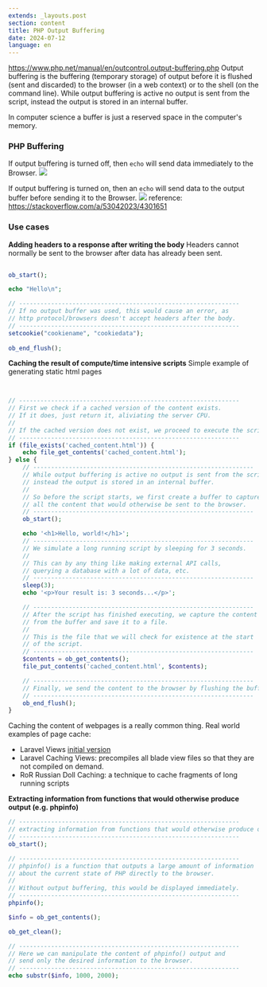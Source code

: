 ```yaml
---
extends: _layouts.post
section: content
title: PHP Output Buffering
date: 2024-07-12
language: en
---
```

https://www.php.net/manual/en/outcontrol.output-buffering.php
	Output buffering is the buffering (temporary storage) of output before it is flushed (sent and discarded) to the browser (in a web context) or to the shell (on the command line). While output buffering is active no output is sent from the script, instead the output is stored in an internal buffer.

In computer science a buffer is just a reserved space in the computer's memory.

### PHP Buffering

If output buffering is turned off, then `echo` will send data immediately to the Browser.
<img src="/assets/img/php-output-buffering/1.png">

If output buffering is turned on, then an `echo` will send data to the output buffer before sending it to the Browser.
<img src="/assets/img/php-output-buffering/2.png">
reference: https://stackoverflow.com/a/53042023/4301651
### Use cases
**Adding headers to a response after writing the body**
Headers cannot normally be sent to the browser after data has already been sent.

```php
  
ob_start();  

echo "Hello\n";  

// --------------------------------------------------------------
// If no output buffer was used, this would cause an error, as
// http protocol/browsers doesn't accept headers after the body. 
// --------------------------------------------------------------
setcookie("cookiename", "cookiedata");  
  
ob_end_flush();
```

**Caching the result of compute/time intensive scripts**
Simple example of generating static html pages

```php
  

// --------------------------------------------------------------
// First we check if a cached version of the content exists.
// If it does, just return it, aliviating the server CPU.
//
// If the cached version does not exist, we proceed to execute the script.
// --------------------------------------------------------------
if (file_exists('cached_content.html')) {
    echo file_get_contents('cached_content.html');
} else {
    // --------------------------------------------------------------
	// While output buffering is active no output is sent from the script, 
	// instead the output is stored in an internal buffer.
	//
    // So before the script starts, we first create a buffer to capture
    // all the content that would otherwise be sent to the browser.
    // --------------------------------------------------------------
    ob_start();

    echo '<h1>Hello, world!</h1>';
    // --------------------------------------------------------------
    // We simulate a long running script by sleeping for 3 seconds.
    //
    // This can by any thing like making external API calls,
    // querying a database with a lot of data, etc.
    // --------------------------------------------------------------
    sleep(3);
    echo '<p>Your result is: 3 seconds...</p>';

    // --------------------------------------------------------------
    // After the script has finished executing, we capture the content
    // from the buffer and save it to a file.
    //
    // This is the file that we will check for existence at the start
    // of the script.
    // --------------------------------------------------------------
    $contents = ob_get_contents();
    file_put_contents('cached_content.html', $contents);

    // --------------------------------------------------------------
    // Finally, we send the content to the browser by flushing the buffer.
    // --------------------------------------------------------------
    ob_end_flush();
}
```

Caching the content of webpages is a really common thing. 
Real world examples of page cache:

- Laravel Views [initial version](https://github.com/laravel/laravel/blob/a188d62105532fcf2a2839309fb71b862d904612/system/view.php#L138)
- Laravel Caching Views: precompiles all blade view files so that they are not compiled on demand.
- RoR Russian Doll Caching: a technique to cache fragments of long running scripts


**Extracting information from functions that would otherwise produce output (e.g. phpinfo)**

```php
// --------------------------------------------------------------
// extracting information from functions that would otherwise produce output (e.g. phpinfo())
// --------------------------------------------------------------
ob_start();

// --------------------------------------------------------------
// phpinfo() is a function that outputs a large amount of information
// about the current state of PHP directly to the browser.
//
// Without output buffering, this would be displayed immediately.
// --------------------------------------------------------------
phpinfo();

$info = ob_get_contents();

ob_get_clean();

// --------------------------------------------------------------
// Here we can manipulate the content of phpinfo() output and
// send only the desired information to the browser.
// --------------------------------------------------------------
echo substr($info, 1000, 2000);
```